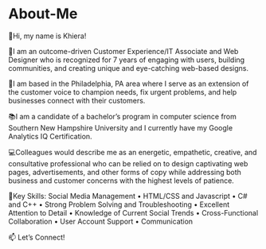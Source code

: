 # About-Me
👋Hi, my name is Khiera!

🏅I am an outcome-driven Customer Experience/IT Associate and Web Designer who is recognized for 7 years of engaging with users, building communities, and creating unique and eye-catching web-based designs.

📍I am based in the Philadelphia, PA area where I serve as an extension of the customer voice to champion needs, fix urgent problems, and help businesses connect with their customers.

📚I am a candidate of a bachelor’s program in computer science from Southern New Hampshire University and I currently have my Google Analytics IQ Certification.

💻Colleagues would describe me as an energetic, empathetic, creative, and consultative professional who can be relied on to design captivating web pages, advertisements, and other forms of copy while addressing both business and customer concerns with the highest levels of patience.

🔑Key Skills: Social Media Management • HTML/CSS and Javascript • C# and C++ • Strong Problem Solving and Troubleshooting • Excellent Attention to Detail • Knowledge of Current Social Trends • Cross-Functional Collaboration • User Account Support • Communication

📫 Let’s Connect!
